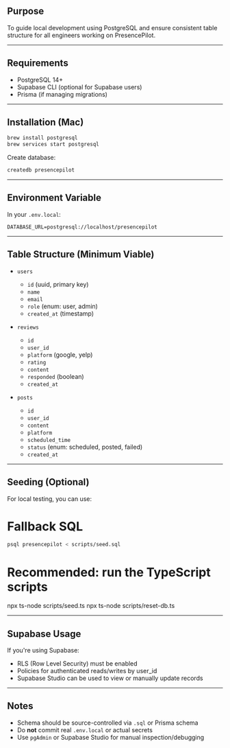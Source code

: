 ## Purpose
To guide local development using PostgreSQL and ensure consistent table structure for all engineers working on PresencePilot.

---

## Requirements

- PostgreSQL 14+
- Supabase CLI (optional for Supabase users)
- Prisma (if managing migrations)

---

## Installation (Mac)

```bash
brew install postgresql
brew services start postgresql
```

Create database:

```bash
createdb presencepilot
```

---

## Environment Variable

In your `.env.local`:

```env
DATABASE_URL=postgresql://localhost/presencepilot
```

---

## Table Structure (Minimum Viable)

- `users`
  - `id` (uuid, primary key)
  - `name`
  - `email`
  - `role` (enum: user, admin)
  - `created_at` (timestamp)

- `reviews`
  - `id`
  - `user_id`
  - `platform` (google, yelp)
  - `rating`
  - `content`
  - `responded` (boolean)
  - `created_at`

- `posts`
  - `id`
  - `user_id`
  - `content`
  - `platform`
  - `scheduled_time`
  - `status` (enum: scheduled, posted, failed)
  - `created_at`

---

## Seeding (Optional)

For local testing, you can use:

# Fallback SQL
```bash
psql presencepilot < scripts/seed.sql
```

# Recommended: run the TypeScript scripts
npx ts-node scripts/seed.ts
npx ts-node scripts/reset-db.ts

---

## Supabase Usage

If you're using Supabase:

- RLS (Row Level Security) must be enabled
- Policies for authenticated reads/writes by user_id
- Supabase Studio can be used to view or manually update records

---

## Notes

- Schema should be source-controlled via `.sql` or Prisma schema
- Do **not** commit real `.env.local` or actual secrets
- Use `pgAdmin` or Supabase Studio for manual inspection/debugging
